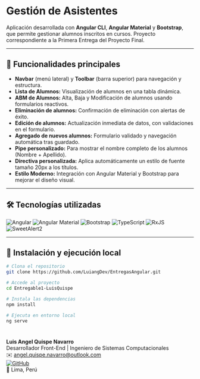 # Gestión de Asistentes

Aplicación desarrollada con **Angular CLI**, **Angular Material** y **Bootstrap**, que permite gestionar alumnos inscritos en cursos. Proyecto correspondiente a la Primera Entrega del Proyecto Final.

---

## 🎯 Funcionalidades principales

- **Navbar** (menú lateral) y **Toolbar** (barra superior) para navegación y estructura.
- **Lista de Alumnos:** Visualización de alumnos en una tabla dinámica.
- **ABM de Alumnos:** Alta, Baja y Modificación de alumnos usando formularios reactivos.
- **Eliminación de alumnos:** Confirmación de eliminación con alertas de éxito.
- **Edición de alumnos:** Actualización inmediata de datos, con validaciones en el formulario.
- **Agregado de nuevos alumnos:** Formulario validado y navegación automática tras guardado.
- **Pipe personalizado:** Para mostrar el nombre completo de los alumnos (Nombre + Apellido).
- **Directiva personalizada:** Aplica automáticamente un estilo de fuente tamaño 20px a los títulos.
- **Estilo Moderno:** Integración con Angular Material y Bootstrap para mejorar el diseño visual.

---

## 🛠 Tecnologías utilizadas

![Angular](https://img.shields.io/badge/Angular-DD0031?style=for-the-badge&logo=angular&logoColor=white)
![Angular Material](https://img.shields.io/badge/Angular%20Material-1976D2?style=for-the-badge&logo=angular&logoColor=white)
![Bootstrap](https://img.shields.io/badge/Bootstrap-7952B3?style=for-the-badge&logo=bootstrap&logoColor=white)
![TypeScript](https://img.shields.io/badge/TypeScript-3178C6?style=for-the-badge&logo=typescript&logoColor=white)
![RxJS](https://img.shields.io/badge/RxJS-B7178C?style=for-the-badge&logo=reactivex&logoColor=white)
![SweetAlert2](https://img.shields.io/badge/SweetAlert2-FF5A5F?style=for-the-badge&logo=sweetalert2&logoColor=white)


---

## 🚀 Instalación y ejecución local

```bash
# Clona el repositorio
git clone https://github.com/LuiangDev/EntregasAngular.git

# Accede al proyecto
cd Entregable1-LuisQuispe

# Instala las dependencias
npm install

# Ejecuta en entorno local
ng serve
```
#
**Luis Angel Quispe Navarro**  
Desarrollador Front-End | Ingeniero de Sistemas Computacionales  
✉️ angel.quispe.navarro@outlook.com  
[![GitHub](https://img.shields.io/badge/GitHub-LuiangDev-181717?style=for-the-badge&logo=github)](https://github.com/LuiangDev)  
📌 Lima, Perú